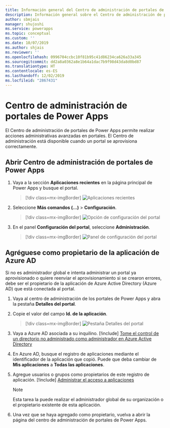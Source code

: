 ```yaml
---
title: Información general del Centro de administración de portales de Power Apps | MicrosoftDocs
description: Información general sobre el Centro de administración de portales de Power Apps
author: sbmjais
manager: shujoshi
ms.service: powerapps
ms.topic: conceptual
ms.custom: ''
ms.date: 10/07/2019
ms.author: shjais
ms.reviewer: ''
ms.openlocfilehash: 0996704ccbc10f81b95c41d86234ca626a33a345
ms.sourcegitcommit: dd2a8a0362a8e1b64a1dac7b9f98d43da8d0bd87
ms.translationtype: HT
ms.contentlocale: es-ES
ms.lasthandoff: 12/02/2019
ms.locfileid: "2867431"
---
```

# <a name="power-apps-portals-admin-center"></a>Centro de administración de portales de Power Apps

El Centro de administración de portales de Power Apps permite realizar acciones administrativas avanzadas en portales. El Centro de administración está disponible cuando un portal se aprovisiona correctamente.

## <a name="open-power-apps-portals-admin-center"></a>Abrir Centro de administración de portales de Power Apps

1. Vaya a la sección **Aplicaciones recientes** en la página principal de Power Apps y busque el portal.

    > [!div class=mx-imgBorder]
    > ![Aplicaciones recientes](../media/recent-apps.png "Aplicaciones recientes")  

2. Seleccione **Más comandos (...)** > **Configuración**.

    > [!div class=mx-imgBorder]
    > ![Opción de configuración del portal](../media/portal-settings-option.png "Opción de configuración del portal")

3. En el panel **Configuración del portal**, seleccione **Administración**.

    > [!div class=mx-imgBorder]
    > ![Panel de configuración del portal](../media/portal-settings-admin.png "Panel de configuración del portal")

## <a name="add-yourself-as-an-owner-of-the-azure-ad-application"></a>Agréguese como propietario de la aplicación de Azure AD

Si no es administrador global e intenta administrar un portal ya aprovisionado o quiere reenviar el aprovisionamiento si se crearon errores, debe ser el propietario de la aplicación de Azure Active Directory (Azure AD) que está conectada al portal.

1. Vaya al centro de administración de los portales de Power Apps y abra la pestaña **Detalles del portal**.

2. Copie el valor del campo **Id. de la aplicación**.

    > [!div class=mx-imgBorder]
    > ![Pestaña Detalles del portal](../media/portal-details-admin.png "Pestaña Detalles del portal")

3. Vaya a Azure AD asociada a su inquilino. [!include[](../../../includes/proc-more-information.md)] [Tome el control de un directorio no administrado como administrador en Azure Active Directory](https://docs.microsoft.com/azure/active-directory/active-directory-manage-o365-subscription)

4. En Azure AD, busque el registro de aplicaciones mediante el identificador de la aplicación que copió. Puede que deba cambiar de **Mis aplicaciones** a **Todas las aplicaciones**.

5. Agregue usuarios o grupos como propietarios de este registro de aplicación. [!include[](../../../includes/proc-more-information.md)] [Administrar el acceso a aplicaciones](https://docs.microsoft.com/azure/active-directory/active-directory-managing-access-to-apps)

    > [!Note]
    > Esta tarea la puede realizar el administrador global de su organización o el propietario existente de esta aplicación.

6. Una vez que se haya agregado como propietario, vuelva a abrir la página del centro de administración de portales de Power Apps.